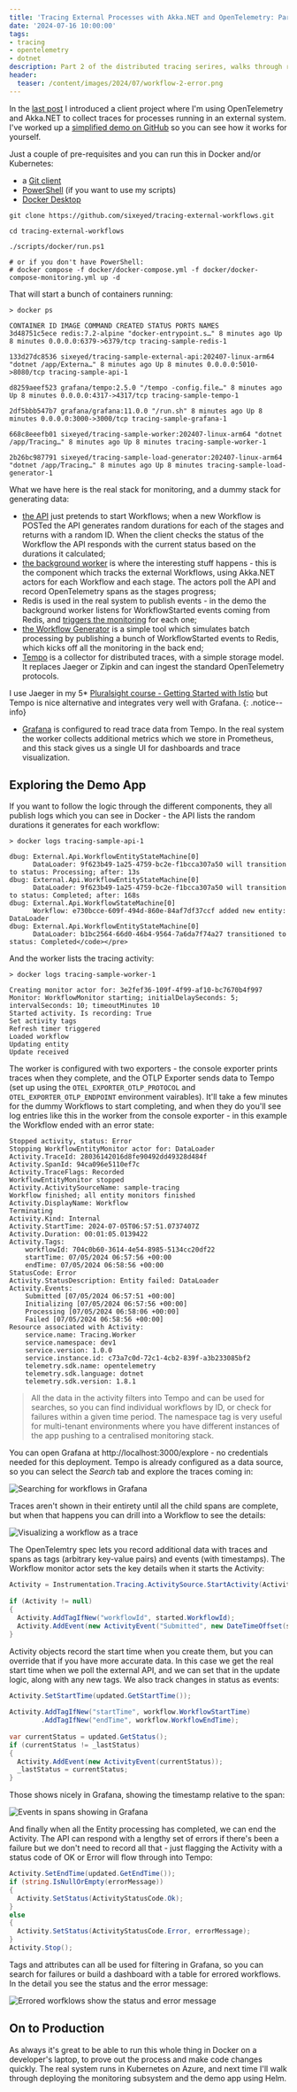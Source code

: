 ```yaml
---
title: 'Tracing External Processes with Akka.NET and OpenTelemetry: Part 2 (Running the Demo)'
date: '2024-07-16 10:00:00'
tags:
- tracing
- opentelemetry
- dotnet
description: Part 2 of the distributed tracing serires, walks through running the demo code in Docker containers and visualizing traces in Tempo.
header:
  teaser: /content/images/2024/07/workflow-2-error.png
---
```


In the [last post](/tracing-external-processes-with-akka-net-and-opentelemetry-part-1-the-code/) I introduced a client project where I'm using OpenTelemetry and Akka.NET to collect traces for processes running in an external system. I've worked up a [simplified demo on GitHub](https://github.com/sixeyed/tracing-external-workflows) so you can see how it works for yourself.

Just a couple of pre-requisites and you can run this in Docker and/or Kubernetes:

- a [Git client](https://git-scm.com/downloads)
- [PowerShell](https://learn.microsoft.com/en-us/powershell/scripting/install/installing-powershell?view=powershell-7.4) (if you want to use my scripts)
- [Docker Desktop](https://www.docker.com/products/docker-desktop/)

```
git clone https://github.com/sixeyed/tracing-external-workflows.git
    
cd tracing-external-workflows
    
./scripts/docker/run.ps1
    
# or if you don't have PowerShell:
# docker compose -f docker/docker-compose.yml -f docker/docker-compose-monitoring.yml up -d
```

That will start a bunch of containers running:

    > docker ps
    
    CONTAINER ID IMAGE COMMAND CREATED STATUS PORTS NAMES
    3d48751c5ece redis:7.2-alpine "docker-entrypoint.s…" 8 minutes ago Up 8 minutes 0.0.0.0:6379->6379/tcp tracing-sample-redis-1
    
    133d27dc8536 sixeyed/tracing-sample-external-api:202407-linux-arm64 "dotnet /app/Externa…" 8 minutes ago Up 8 minutes 0.0.0.0:5010->8080/tcp tracing-sample-api-1
    
    d8259aeef523 grafana/tempo:2.5.0 "/tempo -config.file…" 8 minutes ago Up 8 minutes 0.0.0.0:4317->4317/tcp tracing-sample-tempo-1
    
    2df5bbb547b7 grafana/grafana:11.0.0 "/run.sh" 8 minutes ago Up 8 minutes 0.0.0.0:3000->3000/tcp tracing-sample-grafana-1
    
    668c8eeefb01 sixeyed/tracing-sample-worker:202407-linux-arm64 "dotnet /app/Tracing…" 8 minutes ago Up 8 minutes tracing-sample-worker-1
    
    2b26bc987791 sixeyed/tracing-sample-load-generator:202407-linux-arm64 "dotnet /app/Tracing…" 8 minutes ago Up 8 minutes tracing-sample-load-generator-1

What we have here is the real stack for monitoring, and a dummy stack for generating data:

- [the API](https://github.com/sixeyed/tracing-external-workflows/blob/main/src/api/External.Api/Controllers/WorkflowController.cs) just pretends to start Workflows; when a new Workflow is POSTed the API generates random durations for each of the stages and returns with a random ID. When the client checks the status of the Workflow the API responds with the current status based on the durations it calculated;
- [the background worker](https://github.com/sixeyed/tracing-external-workflows/blob/main/src/worker/Tracing.Worker/BackgoundServices/Spec/EntityMonitorServiceBase.cs) is where the interesting stuff happens - this is the component which tracks the external Workflows, using Akka.NET actors for each Workflow and each stage. The actors poll the API and record OpenTelemetry spans as the stages progress;
- Redis is used in the real system to publish events - in the demo the background worker listens for WorkflowStarted events coming from Redis, and [triggers the monitoring](https://github.com/sixeyed/tracing-external-workflows/blob/main/src/worker/Tracing.Worker/Actors/WorkflowMonitor.cs) for each one;
- [the Workflow Generator](https://github.com/sixeyed/tracing-external-workflows/blob/main/src/tools/Tracing.WorkflowGenerator/WorkflowMessagePublisher.cs) is a simple tool which simulates batch processing by publishing a bunch of WorkflowStarted events to Redis, which kicks off all the monitoring in the back end;
- [Tempo](https://grafana.com/oss/tempo/) is a collector for distributed traces, with a simple storage model. It replaces Jaeger or Zipkin and can ingest the standard OpenTelemetry protocols. 

I use Jaeger in my 5\* [Pluralsight course - Getting Started with Istio](https://www.pluralsight.com/courses/kubernetes-istio-managing-apps) but Tempo is nice alternative and integrates very well with Grafana.
{: .notice--info}

- [Grafana](https://grafana.com/oss/grafana/) is configured to read trace data from Tempo. In the real system the worker collects additional metrics which we store in Prometheus, and this stack gives us a single UI for dashboards and trace visualization.

## Exploring the Demo App

If you want to follow the logic through the different components, they all publish logs which you can see in Docker - the API lists the random durations it generates for each workflow:

```
> docker logs tracing-sample-api-1

dbug: External.Api.WorkflowEntityStateMachine[0]
      DataLoader: 9f623b49-1a25-4759-bc2e-f1bcca307a50 will transition to status: Processing; after: 13s
dbug: External.Api.WorkflowEntityStateMachine[0]
      DataLoader: 9f623b49-1a25-4759-bc2e-f1bcca307a50 will transition to status: Completed; after: 168s
dbug: External.Api.WorkflowStateMachine[0]
      Workflow: e730bcce-609f-494d-860e-84af7df37ccf added new entity: DataLoader
dbug: External.Api.WorkflowEntityStateMachine[0]
      DataLoader: b1bc2564-66d0-46b4-9564-7a6da7f74a27 transitioned to status: Completed</code></pre>
```

And the worker lists the tracing activity:

```
> docker logs tracing-sample-worker-1
    
Creating monitor actor for: 3e2fef36-109f-4f99-af10-bc7670b4f997
Monitor: WorkflowMonitor starting; initialDelaySeconds: 5; intervalSeconds: 10; timeoutMinutes 10
Started activity. Is recording: True
Set activity tags
Refresh timer triggered
Loaded workflow
Updating entity
Update received
```

The worker is configured with two exporters - the console exporter prints traces when they complete, and the OTLP Exporter sends data to Tempo (set up using the `OTEL_EXPORTER_OTLP_PROTOCOL` and `OTEL_EXPORTER_OTLP_ENDPOINT` environment vairables). It'll take a few minutes for the dummy Workflows to start completing, and when they do you'll see log entries like this in the worker from the console exporter - in this example the Workflow ended with an error state:

    Stopped activity, status: Error
    Stopping WorkflowEntityMonitor actor for: DataLoader
    Activity.TraceId: 28036142016d8fe90492dd49328d484f
    Activity.SpanId: 94ca096e5110ef7c
    Activity.TraceFlags: Recorded
    WorkflowEntityMonitor stopped
    Activity.ActivitySourceName: sample-tracing
    Workflow finished; all entity monitors finished
    Activity.DisplayName: Workflow
    Terminating
    Activity.Kind: Internal
    Activity.StartTime: 2024-07-05T06:57:51.0737407Z
    Activity.Duration: 00:01:05.0139422
    Activity.Tags:
        workflowId: 704c0b60-3614-4e54-8985-5134cc20df22
        startTime: 07/05/2024 06:57:56 +00:00
        endTime: 07/05/2024 06:58:56 +00:00
    StatusCode: Error
    Activity.StatusDescription: Entity failed: DataLoader
    Activity.Events:
        Submitted [07/05/2024 06:57:51 +00:00]
        Initializing [07/05/2024 06:57:56 +00:00]
        Processing [07/05/2024 06:58:06 +00:00]
        Failed [07/05/2024 06:58:56 +00:00]
    Resource associated with Activity:
        service.name: Tracing.Worker
        service.namespace: dev1
        service.version: 1.0.0
        service.instance.id: c73a7c0d-72c1-4cb2-839f-a3b233085bf2
        telemetry.sdk.name: opentelemetry
        telemetry.sdk.language: dotnet
        telemetry.sdk.version: 1.8.1

> All the data in the activity filters into Tempo and can be used for searches, so you can find individual workflows by ID, or check for failures within a given time period. The namespace tag is very useful for multi-tenant environments where you have different instances of the app pushing to a centralised monitoring stack.

You can open Grafana at http://localhost:3000/explore - no credentials needed for this deployment. Tempo is already configured as a data source, so you can select the _Search_ tab and explore the traces coming in:

![Searching for workflows in Grafana](/content/images/2024/07/workflow-2-grafana-search.png)

Traces aren't shown in their entirety until all the child spans are complete, but when that happens you can drill into a Workflow to see the details:

![Visualizing a workflow as a trace](/content/images/2024/07/workflow-1-tempo.png)

The OpenTelemtry spec lets you record additional data with traces and spans as tags (arbitrary key-value pairs) and events (with timestamps). The Workflow monitor actor sets the key details when it starts the Activity:

```csharp
Activity = Instrumentation.Tracing.ActivitySource.StartActivity(ActivityName, ActivityKind.Internal);
    
if (Activity != null)
{
  Activity.AddTagIfNew("workflowId", started.WorkflowId);
  Activity.AddEvent(new ActivityEvent("Submitted", new DateTimeOffset(started.SubmittedAt)));
}
```

Activity objects record the start time when you create them, but you can override that if you have more accurate data. In this case we get the real start time when we poll the external API, and we can set that in the update logic, along with any new tags. We also track changes in status as events:

```csharp
Activity.SetStartTime(updated.GetStartTime());
    
Activity.AddTagIfNew("startTime", workflow.WorkflowStartTime)
        .AddTagIfNew("endTime", workflow.WorkflowEndTime);
    
var currentStatus = updated.GetStatus();
if (currentStatus != _lastStatus)
{
  Activity.AddEvent(new ActivityEvent(currentStatus));
  _lastStatus = currentStatus;
}
```

Those shows nicely in Grafana, showing the timestamp relative to the span:

![Events in spans showing in Grafana](/content/images/2024/07/workflow-2-events.png)

And finally when all the Entity processing has completed, we can end the Activity. The API can respond with a lengthy set of errors if there's been a failure but we don't need to record all that - just flagging the Activity with a status code of OK or Error will flow through into Tempo:


```csharp
Activity.SetEndTime(updated.GetEndTime());
if (string.IsNullOrEmpty(errorMessage))
{
  Activity.SetStatus(ActivityStatusCode.Ok);
}
else
{
  Activity.SetStatus(ActivityStatusCode.Error, errorMessage);
}
Activity.Stop();
```

Tags and attributes can all be used for filtering in Grafana, so you can search for failures or build a dashboard with a table for errored workflows. In the detail you see the status and the error message:

![Errored worfklows show the status and error message](/content/images/2024/07/workflow-2-error.png)

## On to Production

As always it's great to be able to run this whole thing in Docker on a developer's laptop, to prove out the process and make code changes quickly. The real system runs in Kubernetes on Azure, and next time I'll walk through deploying the monitoring subsystem and the demo app using Helm.

